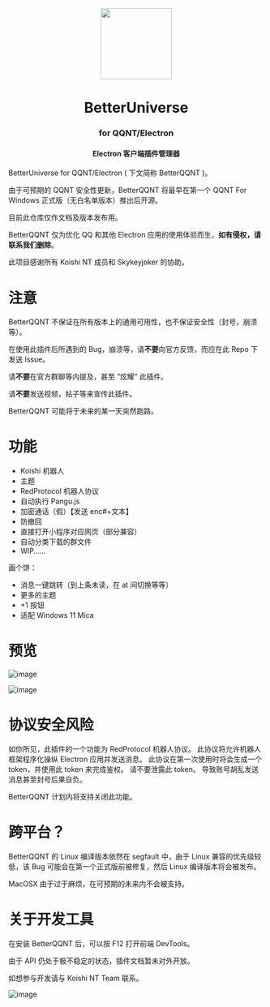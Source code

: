 <div align="center"><image width="140em" src="https://github.com/MicroCBer/BetterUniverse-Installer/assets/66859419/919b7908-16b1-4a92-8468-07f02ab0f21d" /></div>
<h1 align="center">BetterUniverse</h1>
<h3 align="center">for QQNT/Electron</h3>
<h4 align="center">Electron 客户端插件管理器</h4>

BetterUniverse for QQNT/Electron ( 下文简称 BetterQQNT )。

由于可预期的 QQNT 安全性更新，BetterQQNT 将最早在第一个 QQNT For Windows 正式版（无白名单版本）推出后开源。

目前此仓库仅作文档及版本发布用。

BetterQQNT 仅为优化 QQ 和其他 Electron 应用的使用体验而生，**如有侵权，请联系我们删除**。

此项目感谢所有 Koishi NT 成员和 Skykeyjoker 的协助。

# 注意
BetterQQNT 不保证在所有版本上的通用可用性，也不保证安全性（封号，崩溃等）。

在使用此插件后所遇到的 Bug，崩溃等，请**不要**向官方反馈，而应在此 Repo 下发送 Issue。

请**不要**在官方群聊等内提及，甚至 “炫耀” 此插件。

请**不要**发送视频，帖子等来宣传此插件。

BetterQQNT 可能将于未来的某一天突然跑路。

# 功能
  - Koishi 机器人
  - 主题
  - RedProtocol 机器人协议
  - 自动执行 Pangu.js
  - 加密通话（假）【发送 enc#+文本】
  - 防撤回
  - 直接打开小程序对应网页（部分兼容）
  - 自动分类下载的群文件
  - WIP……

  画个饼：
  - 消息一键跳转（到上条未读，在 at 间切换等等）
  - 更多的主题
  - +1 按钮
  - 适配 Windows 11 Mica

# 预览

![image](https://github.com/koishi-nt/BetterQQNT/assets/66859419/95ffbd5a-1889-4570-8cdd-1b1f15b3e096)

![image](https://github.com/koishi-nt/BetterQQNT/assets/66859419/0057c818-a4ed-4266-a1eb-e779cdfeee8b)

# 协议安全风险

如你所见，此插件的一个功能为 RedProtocol 机器人协议。
此协议将允许机器人框架程序化操纵 Electron 应用并发送消息。
此协议在第一次使用时将会生成一个 token，并使用此 token 来完成鉴权。
请不要泄露此 token。
导致账号胡乱发送消息甚至封号后果自负。

BetterQQNT 计划内将支持关闭此功能。

# 跨平台？
BetterQQNT 的 Linux 编译版本依然在 segfault 中，由于 Linux 兼容的优先级较低，该 Bug 可能会在第一个正式版前被修复，然后 Linux 编译版本将会被发布。

MacOSX 由于过于麻烦，在可预期的未来内不会被支持。


# 关于开发工具

在安装 BetterQQNT 后，可以按 F12 打开前端 DevTools。

由于 API 仍处于极不稳定的状态，插件文档暂未对外开放。

如想参与开发请与 Koishi NT Team 联系。


![image](https://github.com/koishi-nt/BetterQQNT/assets/66859419/17ee6805-0422-4568-a865-d1dfb23d408f)
